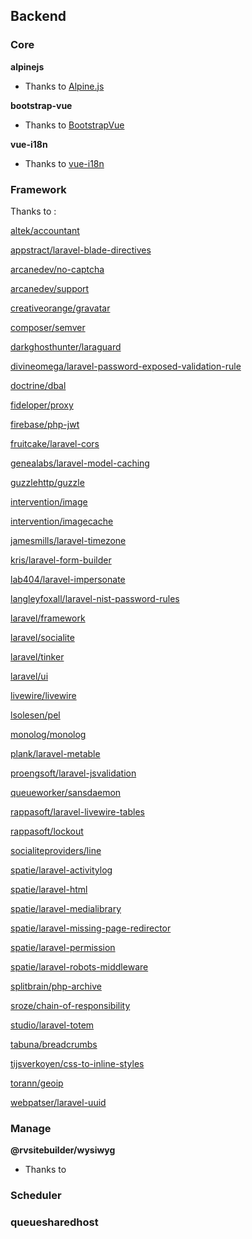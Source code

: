## Backend

### Core

**alpinejs**

- Thanks to [Alpine.js](https://www.npmjs.com/package/alpinejs)

**bootstrap-vue**

- Thanks to [BootstrapVue](https://www.npmjs.com/package/bootstrap-vue)

**vue-i18n**

- Thanks to  [vue-i18n](https://www.npmjs.com/package/vue-i18n)


### Framework

Thanks to :

[altek/accountant](https://packagist.org/packages/altek/accountant)

[appstract/laravel-blade-directives](https://packagist.org/packages/appstract/laravel-blade-directives)

[arcanedev/no-captcha](https://packagist.org/packages/arcanedev/no-captcha)

[arcanedev/support](https://packagist.org/packages/arcanedev/support)

[creativeorange/gravatar](https://packagist.org/packages/creativeorange/gravatar)

[composer/semver](https://packagist.org/packages/composer/semver)

[darkghosthunter/laraguard](https://packagist.org/packages/darkghosthunter/laraguard)

[divineomega/laravel-password-exposed-validation-rule](https://packagist.org/packages/divineomega/laravel-password-exposed-validation-rule)

[doctrine/dbal](https://packagist.org/packages/doctrine/dbal)

[fideloper/proxy](https://packagist.org/packages/fideloper/proxy)

[firebase/php-jwt](https://packagist.org/packages/firebase/php-jwt)

[fruitcake/laravel-cors](https://packagist.org/packages/fruitcake/laravel-cors)

[genealabs/laravel-model-caching](https://packagist.org/packages/genealabs/laravel-model-caching)

[guzzlehttp/guzzle](https://packagist.org/packages/guzzlehttp/guzzle)

[intervention/image](https://packagist.org/packages/intervention/image)

[intervention/imagecache](https://packagist.org/packages/intervention/imagecache)

[jamesmills/laravel-timezone](https://packagist.org/packages/jamesmills/laravel-timezone)

[kris/laravel-form-builder](https://packagist.org/packages/kris/laravel-form-builder)

[lab404/laravel-impersonate](https://packagist.org/packages/lab404/laravel-impersonate)

[langleyfoxall/laravel-nist-password-rules](https://packagist.org/packages/langleyfoxall/laravel-nist-password-rules)

[laravel/framework](https://packagist.org/packages/laravel/framework)

[laravel/socialite](https://packagist.org/packages/laravel/socialite)

[laravel/tinker](https://packagist.org/packages/laravel/tinker)

[laravel/ui](https://packagist.org/packages/laravel/ui)

[livewire/livewire](https://packagist.org/packages/livewire/livewire)

[lsolesen/pel](https://packagist.org/packages/lsolesen/pel)

[monolog/monolog](https://packagist.org/packages/monolog/monolog)

[plank/laravel-metable](https://packagist.org/packages/plank/laravel-metable)

[proengsoft/laravel-jsvalidation](https://packagist.org/packages/proengsoft/laravel-jsvalidation)

[queueworker/sansdaemon](https://packagist.org/packages/queueworker/sansdaemon)

[rappasoft/laravel-livewire-tables](https://packagist.org/packages/rappasoft/laravel-livewire-tables)

[rappasoft/lockout](https://packagist.org/packages/rappasoft/lockout)

[socialiteproviders/line](https://packagist.org/packages/socialiteproviders/line)

[spatie/laravel-activitylog](https://packagist.org/packages/spatie/laravel-activitylog)

[spatie/laravel-html](https://packagist.org/packages/spatie/laravel-html)

[spatie/laravel-medialibrary](https://packagist.org/packages/spatie/laravel-medialibrary)

[spatie/laravel-missing-page-redirector](https://packagist.org/packages/spatie/laravel-missing-page-redirector)

[spatie/laravel-permission](https://packagist.org/packages/spatie/laravel-permission)

[spatie/laravel-robots-middleware](https://packagist.org/packages/spatie/laravel-robots-middleware)

[splitbrain/php-archive](https://packagist.org/packages/splitbrain/php-archive)

[sroze/chain-of-responsibility](https://packagist.org/packages/sroze/chain-of-responsibility)

[studio/laravel-totem](https://packagist.org/packages/studio/laravel-totem)

[tabuna/breadcrumbs](https://packagist.org/packages/tabuna/breadcrumbs)

[tijsverkoyen/css-to-inline-styles](https://packagist.org/packages/tijsverkoyen/css-to-inline-styles)

[torann/geoip](https://packagist.org/packages/torann/geoip)

[webpatser/laravel-uuid](https://packagist.org/packages/webpatser/laravel-uuid)



### Manage

**@rvsitebuilder/wysiwyg**

- Thanks to 

### Scheduler

### queuesharedhost

